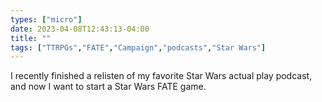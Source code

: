 ```yaml
---
types: ["micro"]
date: 2023-04-08T12:43:13-04:00
title: ""
tags: ["TTRPGs","FATE","Campaign","podcasts","Star Wars"]
---
```

I recently finished a relisten of my favorite Star Wars actual play podcast, and now I want to start a Star Wars FATE game.

